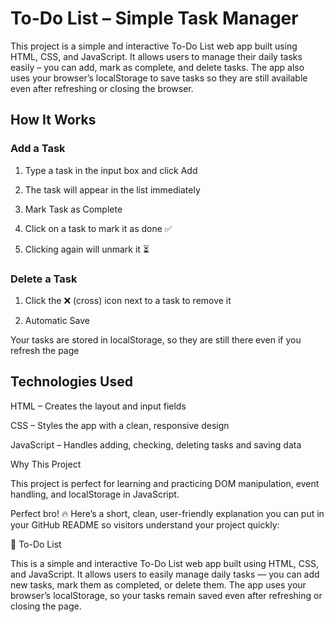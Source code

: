 # To-Do List – Simple Task Manager
This project is a simple and interactive To-Do List web app built using HTML, CSS, and JavaScript.
It allows users to manage their daily tasks easily – you can add, mark as complete, and delete tasks.
The app also uses your browser’s localStorage to save tasks so they are still available even after refreshing or closing the browser.

## How It Works

### Add a Task

1) Type a task in the input box and click Add

2) The task will appear in the list immediately

3) Mark Task as Complete

4) Click on a task to mark it as done ✅

5) Clicking again will unmark it ⏳

### Delete a Task

1) Click the ❌ (cross) icon next to a task to remove it

2) Automatic Save

Your tasks are stored in localStorage, so they are still there even if you refresh the page

## Technologies Used

HTML – Creates the layout and input fields

CSS – Styles the app with a clean, responsive design

JavaScript – Handles adding, checking, deleting tasks and saving data

 Why This Project

This project is perfect for learning and practicing DOM manipulation, event handling, and localStorage in JavaScript.





Perfect bro! 🔥 Here’s a short, clean, user-friendly explanation you can put in your GitHub README so visitors understand your project quickly:

📝 To-Do List

This is a simple and interactive To-Do List web app built using HTML, CSS, and JavaScript.
It allows users to easily manage daily tasks — you can add new tasks, mark them as completed, or delete them.
The app uses your browser’s localStorage, so your tasks remain saved even after refreshing or closing the page.
